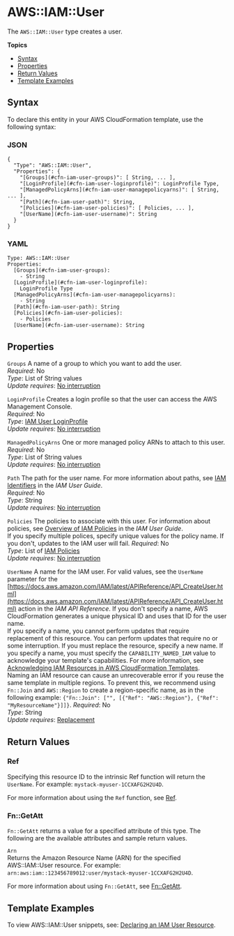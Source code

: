 # AWS::IAM::User<a name="aws-properties-iam-user"></a>

The `AWS::IAM::User` type creates a user\.

**Topics**
+ [Syntax](#aws-resource-iam-user-syntax)
+ [Properties](#aws-properties-iam-user-prop)
+ [Return Values](#aws-properties-iam-user-ref)
+ [Template Examples](#w4ab1c21c10d792c13)

## Syntax<a name="aws-resource-iam-user-syntax"></a>

To declare this entity in your AWS CloudFormation template, use the following syntax:

### JSON<a name="aws-resource-iam-user-syntax.json"></a>

```
{
  "Type": "AWS::IAM::User",
  "Properties": {
    "[Groups](#cfn-iam-user-groups)": [ String, ... ],
    "[LoginProfile](#cfn-iam-user-loginprofile)": LoginProfile Type,
    "[ManagedPolicyArns](#cfn-iam-user-managepolicyarns)": [ String, ... ],
    "[Path](#cfn-iam-user-path)": String,
    "[Policies](#cfn-iam-user-policies)": [ Policies, ... ],
    "[UserName](#cfn-iam-user-username)": String
  }
}
```

### YAML<a name="aws-resource-iam-user-syntax.yaml"></a>

```
Type: AWS::IAM::User
Properties: 
  [Groups](#cfn-iam-user-groups):
    - String
  [LoginProfile](#cfn-iam-user-loginprofile):
    LoginProfile Type
  [ManagedPolicyArns](#cfn-iam-user-managepolicyarns):
    - String
  [Path](#cfn-iam-user-path): String
  [Policies](#cfn-iam-user-policies):
    - Policies
  [UserName](#cfn-iam-user-username): String
```

## Properties<a name="aws-properties-iam-user-prop"></a>

`Groups`  <a name="cfn-iam-user-groups"></a>
A name of a group to which you want to add the user\.  
*Required*: No  
*Type*: List of String values  
*Update requires*: [No interruption](using-cfn-updating-stacks-update-behaviors.md#update-no-interrupt)

`LoginProfile`  <a name="cfn-iam-user-loginprofile"></a>
Creates a login profile so that the user can access the AWS Management Console\.  
*Required*: No  
*Type*: [IAM User LoginProfile](aws-properties-iam-user-loginprofile.md)  
*Update requires*: [No interruption](using-cfn-updating-stacks-update-behaviors.md#update-no-interrupt)

`ManagedPolicyArns`  <a name="cfn-iam-user-managepolicyarns"></a>
One or more managed policy ARNs to attach to this user\.  
*Required*: No  
*Type*: List of String values  
*Update requires*: [No interruption](using-cfn-updating-stacks-update-behaviors.md#update-no-interrupt)

`Path`  <a name="cfn-iam-user-path"></a>
The path for the user name\. For more information about paths, see [IAM Identifiers](http://docs.aws.amazon.com/IAM/latest/UserGuide/index.html?Using_Identifiers.html) in the *IAM User Guide*\.  
*Required*: No  
*Type*: String  
*Update requires*: [No interruption](using-cfn-updating-stacks-update-behaviors.md#update-no-interrupt)

`Policies`  <a name="cfn-iam-user-policies"></a>
The policies to associate with this user\. For information about policies, see [Overview of IAM Policies](http://docs.aws.amazon.com/IAM/latest/UserGuide/index.html?PoliciesOverview.html) in the *IAM User Guide*\.  
If you specify multiple polices, specify unique values for the policy name\. If you don't, updates to the IAM user will fail\.
*Required*: No  
*Type*: List of [IAM Policies](aws-properties-iam-policy.md)  
*Update requires*: [No interruption](using-cfn-updating-stacks-update-behaviors.md#update-no-interrupt)

`UserName`  <a name="cfn-iam-user-username"></a>
A name for the IAM user\. For valid values, see the `UserName` parameter for the [https://docs.aws.amazon.com/IAM/latest/APIReference/API_CreateUser.html](https://docs.aws.amazon.com/IAM/latest/APIReference/API_CreateUser.html) action in the *IAM API Reference*\. If you don't specify a name, AWS CloudFormation generates a unique physical ID and uses that ID for the user name\.  
If you specify a name, you cannot perform updates that require replacement of this resource\. You can perform updates that require no or some interruption\. If you must replace the resource, specify a new name\.
If you specify a name, you must specify the `CAPABILITY_NAMED_IAM` value to acknowledge your template's capabilities\. For more information, see [Acknowledging IAM Resources in AWS CloudFormation Templates](using-iam-template.md#using-iam-capabilities)\.   
Naming an IAM resource can cause an unrecoverable error if you reuse the same template in multiple regions\. To prevent this, we recommend using `Fn::Join` and `AWS::Region` to create a region\-specific name, as in the following example: `{"Fn::Join": ["", [{"Ref": "AWS::Region"}, {"Ref": "MyResourceName"}]]}`\.
*Required*: No  
*Type*: String  
*Update requires*: [Replacement](using-cfn-updating-stacks-update-behaviors.md#update-replacement)

## Return Values<a name="aws-properties-iam-user-ref"></a>

### Ref<a name="w4ab1c21c10d792c11b2"></a>

Specifying this resource ID to the intrinsic Ref function will return the `UserName`\. For example: `mystack-myuser-1CCXAFG2H2U4D`\.

For more information about using the `Ref` function, see [Ref](intrinsic-function-reference-ref.md)\.

### Fn::GetAtt<a name="w4ab1c21c10d792c11b4"></a>

`Fn::GetAtt` returns a value for a specified attribute of this type\. The following are the available attributes and sample return values\.

`Arn`  
Returns the Amazon Resource Name \(ARN\) for the specified AWS::IAM::User resource\. For example: `arn:aws:iam::123456789012:user/mystack-myuser-1CCXAFG2H2U4D`\.

For more information about using `Fn::GetAtt`, see [Fn::GetAtt](intrinsic-function-reference-getatt.md)\.

## Template Examples<a name="w4ab1c21c10d792c13"></a>

To view AWS::IAM::User snippets, see: [Declaring an IAM User Resource](quickref-iam.md#scenario-iam-user)\.
